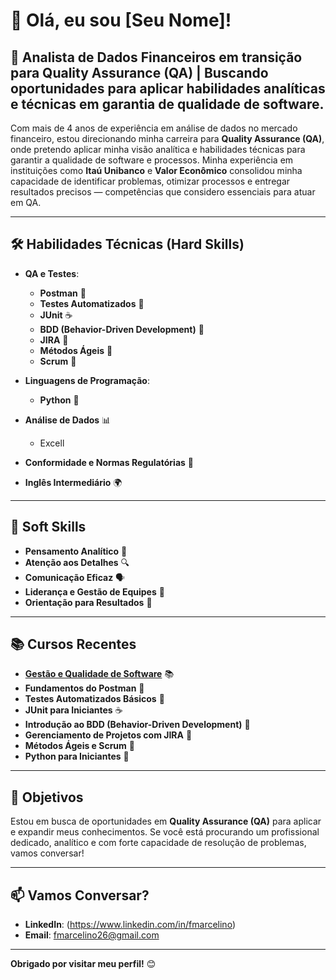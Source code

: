 # 👋 Olá, eu sou [Seu Nome]!

## 🚀 Analista de Dados Financeiros em transição para Quality Assurance (QA) | Buscando oportunidades para aplicar habilidades analíticas e técnicas em garantia de qualidade de software.

Com mais de 4 anos de experiência em análise de dados no mercado financeiro, estou direcionando minha carreira para **Quality Assurance (QA)**, onde pretendo aplicar minha visão analítica e habilidades técnicas para garantir a qualidade de software e processos. Minha experiência em instituições como **Itaú Unibanco** e **Valor Econômico** consolidou minha capacidade de identificar problemas, otimizar processos e entregar resultados precisos — competências que considero essenciais para atuar em QA.

---

## 🛠️ Habilidades Técnicas (Hard Skills)

- **QA e Testes**:
  - **Postman** 🚀
  - **Testes Automatizados** 🤖
  - **JUnit** ☕
  - **BDD (Behavior-Driven Development)** 🧪
  - **JIRA** 🎯
  - **Métodos Ágeis** 🔄
  - **Scrum** 📅
    
- **Linguagens de Programação**:
  - **Python** 🐍
    
- **Análise de Dados** 📊
  - Excell
- **Conformidade e Normas Regulatórias** 📜
- **Inglês Intermediário** 🌍

---

## 🌟 Soft Skills

- **Pensamento Analítico** 🧠
- **Atenção aos Detalhes** 🔍
- **Comunicação Eficaz** 🗣️
- **Liderança e Gestão de Equipes** 👥
- **Orientação para Resultados** 🎯

---

## 📚 Cursos Recentes

- **[Gestão e Qualidade de Software](https://eadhandsoncode.com.br/)** 📚
- **Fundamentos do Postman** 🚀
- **Testes Automatizados Básicos** 🤖
- **JUnit para Iniciantes** ☕
- **Introdução ao BDD (Behavior-Driven Development)** 🧪
- **Gerenciamento de Projetos com JIRA** 🎯
- **Métodos Ágeis e Scrum** 🔄
- **Python para Iniciantes** 🐍
---

## 🎯 Objetivos

Estou em busca de oportunidades em **Quality Assurance (QA)** para aplicar e expandir meus conhecimentos. 
Se você está procurando um profissional dedicado, analítico e com forte capacidade de resolução de problemas, vamos conversar!

---

## 📫 Vamos Conversar?

- **LinkedIn**: (https://www.linkedin.com/in/fmarcelino)
- **Email**: fmarcelino26@gmail.com

---

**Obrigado por visitar meu perfil!** 😊
